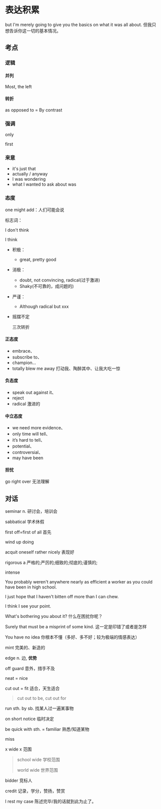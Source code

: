 # 表达积累

but I'm merely going to give you the basics on what it was all about.
但我只想告诉你这一切的基本情况。

## 考点

### 逻辑

#### 并列

Most, the left

#### 转折

as opposed to = By contrast

### 强调

only

first

### 来意

- it's just that
- actually / anyway
- I was wondering
- what I wanted to ask about was

### 态度

one might add：人们可能会说

标志词：

I don't think

I think

- 积极：
  - great, pretty good
  
- 消极：
  - doubt, not convincing, radical(过于激进)
  - Shaky(不可靠的，成问题的)
  
- 严谨：
  - Although radical but xxx
  
- 摇摆不定

  三次转折

#### 正态度

- embrace、
- subscribe to、
- champion...
- totally blew me away 打动我、陶醉其中、让我大吃一惊

#### 负态度

- speak out against it、
- reject
- radical 激进的

#### 中立态度

- we need more evidence、
- only time will tell、
- it’s hard to tell、
- potential、
- controversial、
- may have been

#### 担忧

go right over 无法理解

## 对话

seminar n. 研讨会，培训会

sabbatical 学术休假

first off=first of all 首先

wind up doing

acquit oneself rather nicely 表现好

rigorous a 严格的;严厉的;细致的;彻底的;谨慎的;

intense

You probably weren't anywhere nearly as efficient a worker as you could have been in high school.

I just hope that I haven't bitten off more than I can chew.

I think I see your point.

What's bothering you about it? 什么在困扰你呢？

Surely that must be a misprint of some kind. 这一定是印错了或者是怎样

You have no idea 你根本不懂（多好、多不好；较为极端的情感表达）

mint 完美的、新造的

edge n. 边, **优势**

off guard 意外，措手不及

neat = nice

cut out = fit 适合，天生适合

> cut out to be, cut out for

run sth. by sb. 找某人过一遍某事物

on short notice 临时决定

be quick with sth. = familiar 熟悉/知道某物

miss

x wide x 范围

> school wide 学校范围
>
> world wide 世界范围

bidder 竞标人

credit 记录，学分，赞扬，赞赏

I rest my case 陈述完毕/我的话就到此为止了。

### 
